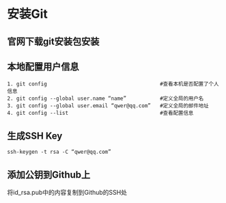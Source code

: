 # 安装Git

## 官网下载git安装包安装

## 本地配置用户信息

```shell
1. git config                                     #查看本机是否配置了个人信息
2. git config --global user.name “name”           #定义全局的用户名
3. git config --global user.email “qwer@qq.com”   #定义全局的邮件地址
4. git config --list                              #查看配置信息
```

## 生成SSH Key

```shell
ssh-keygen -t rsa -C “qwer@qq.com”
```

## 添加公钥到Github上

将id_rsa.pub中的内容复制到Github的SSH处
